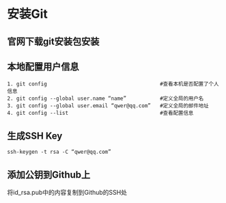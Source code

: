 # 安装Git

## 官网下载git安装包安装

## 本地配置用户信息

```shell
1. git config                                     #查看本机是否配置了个人信息
2. git config --global user.name “name”           #定义全局的用户名
3. git config --global user.email “qwer@qq.com”   #定义全局的邮件地址
4. git config --list                              #查看配置信息
```

## 生成SSH Key

```shell
ssh-keygen -t rsa -C “qwer@qq.com”
```

## 添加公钥到Github上

将id_rsa.pub中的内容复制到Github的SSH处
